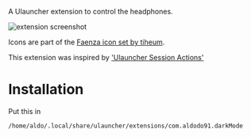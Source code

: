 A Ulauncher extension to control the headphones.

![extension screenshot](https://raw.githubusercontent.com/Aldodo91/darkMode/main/exDarkMode.png)

Icons are part of the [Faenza icon set by tiheum](https://tiheum.deviantart.com/art/Faenza-Icons-173323228).

This extension was inspired by ['Ulauncher Session Actions'](https://github.com/seqizz/ulauncher-session-actions)

# Installation

Put this in

```
/home/aldo/.local/share/ulauncher/extensions/com.aldodo91.darkMode
```
